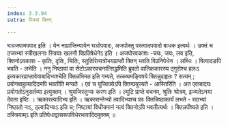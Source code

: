 ```yaml
---
index: 3.3.94
sutra: स्त्रियां क्तिन्

---
```

 घञजपामपवाद इति । येन नाप्राप्तिन्यायेन घञोपवादः, अजपोस्तु परत्वादपवादो बाधक इत्यर्थः । उक्तं च ठजव्भ्यां स्त्रीखलनाः स्त्रियाः खलनौ विप्रतिषेधेनेऽ इति । अजपोरवकाशः -चयः, जयः, लव इति, क्तिनोऽवकाशः - कृतिः, दृतिः, चितिः, स्तुतिरित्यत्रोभयप्राप्तौ क्तिन् भवति विप्रनिपेधेन । लब्धिः । षित्वादङपि भवति - लभेति । ननु निष्ठायां वा सेटोऽकारवचनात्सिद्धमिति ब्रुवतो वातिककारस्य ठ्गुरोश्च हलःऽ इत्यकारप्राप्तावेवाबादिभ्यश्चेति क्तिन्नभिमत इति गम्यते, तत्कथमङ्विषये क्तिन्नुदाहृतः ? सत्यम् ; प्रयोगबाहुल्यादिदमपि भवतीति मन्यते । एवं च युज्विपयेऽपि क्तिन्प्रयुज्यते - आस्तिरिति । अत एवाबादयः प्रयोगतोऽनुसर्तव्या इत्युक्तम् । श्रुयजिस्तुभ्यः करण इति । ल्युटि प्राप्ते वचनम्, श्रुतिः श्रोत्रम्, इज्यतेऽनया देवता इष्टिः । ऋकारल्वादिभ्य इति । ऋकारान्तेभ्यो ल्वादिभ्यश्च परः क्तिन्निष्ठाकार्यं लभते - रदाभ्यां निष्ठातो नःऽ, ठ्ल्वादिभ्यःऽ इति च; निष्टायां विधीयमानं नत्वं क्तिनोऽपि भवतीत्यर्थः । क्तिन्नपीष्यते इति । ठस्त्रियाम्ऽ इति प्रतिपेधाद्वासरूपविधेरभावादिदमुक्तम् ॥